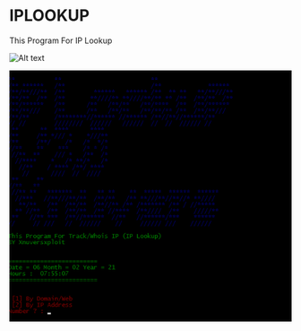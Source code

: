 # IPLOOKUP
This Program For IP Lookup

![Alt text](https://github.com/Xnuvers007/IPLOOKUP/blob/main/Image/IPLookup.ico, "IPLookup")

![Alt](https://github.com/Xnuvers007/IPLOOKUP/blob/main/Image/IMAGE1.png "Content")
